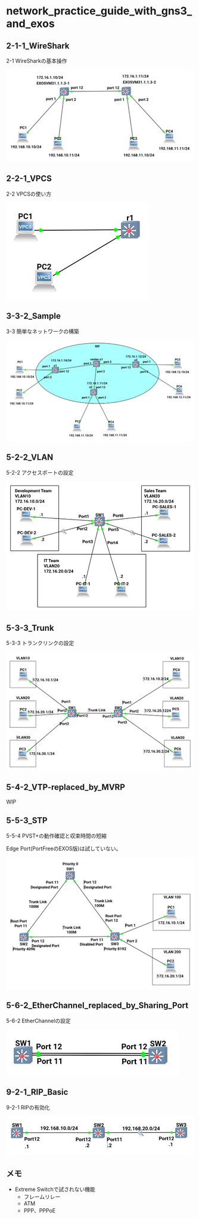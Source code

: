 # network_practice_guide_with_gns3_and_exos


## 2-1-1_WireShark

2-1 WireSharkの基本操作

![2-1-1_WireShark](2-1-1_WireShark/config.png)


## 2-2-1_VPCS

2-2 VPCSの使い方

![2-2-1_VPCS](2-2-1_VPCS/config.png)

## 3-3-2_Sample

3-3 簡単なネットワークの構築

![3-3-2_Sample Configuration](3-3-2_Sample/config.png)

## 5-2-2_VLAN

5-2-2 アクセスポートの設定

![5-2-2_VLAN Configuration](5-2-2_VLAN/config.png)

## 5-3-3_Trunk

5-3-3 トランクリンクの設定

![5-3-3_Trunk Configuration](5-3-3_Trunk/config.png)

## 5-4-2_VTP-replaced_by_MVRP

WIP

## 5-5-3_STP

5-5-4 PVST+の動作確認と収束時間の短縮

Edge Port(PortFreeのEXOS版)は試していない。

![5-5-3_STP](5-5-3_STP/config.png)

## 5-6-2_EtherChannel_replaced_by_Sharing_Port

5-6-2 EtherChannelの設定

![5-6-2_EtherChannel_replaced_by_Sharing_Port](5-6-2_EtherChannel_replaced_by_Sharing_Port/config.png)

## 9-2-1_RIP_Basic

9-2-1 RIPの有効化

![9-2-1 RIP_Basic](9-2-1_RIP_Basic/config.png)

## メモ

* Extreme Switchで試されない機能
  * フレームリレー
  * ATM
  * PPP、PPPoE